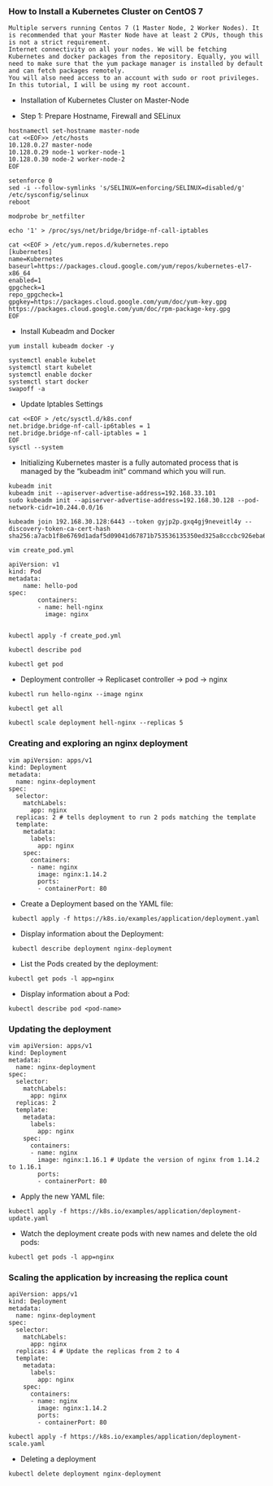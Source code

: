 ### How to Install a Kubernetes Cluster on CentOS 7

```
Multiple servers running Centos 7 (1 Master Node, 2 Worker Nodes). It is recommended that your Master Node have at least 2 CPUs, though this is not a strict requirement.
Internet connectivity on all your nodes. We will be fetching Kubernetes and docker packages from the repository. Equally, you will need to make sure that the yum package manager is installed by default and can fetch packages remotely.
You will also need access to an account with sudo or root privileges. In this tutorial, I will be using my root account.
```

* Installation of Kubernetes Cluster on Master-Node

- Step 1: Prepare Hostname, Firewall and SELinux

```
hostnamectl set-hostname master-node
cat <<EOF>> /etc/hosts
10.128.0.27 master-node
10.128.0.29 node-1 worker-node-1
10.128.0.30 node-2 worker-node-2
EOF

setenforce 0
sed -i --follow-symlinks 's/SELINUX=enforcing/SELINUX=disabled/g' /etc/sysconfig/selinux
reboot

modprobe br_netfilter

echo '1' > /proc/sys/net/bridge/bridge-nf-call-iptables

cat <<EOF > /etc/yum.repos.d/kubernetes.repo
[kubernetes]
name=Kubernetes
baseurl=https://packages.cloud.google.com/yum/repos/kubernetes-el7-x86_64
enabled=1
gpgcheck=1
repo_gpgcheck=1
gpgkey=https://packages.cloud.google.com/yum/doc/yum-key.gpg https://packages.cloud.google.com/yum/doc/rpm-package-key.gpg
EOF

```

* Install Kubeadm and Docker

```
yum install kubeadm docker -y 

systemctl enable kubelet
systemctl start kubelet
systemctl enable docker
systemctl start docker
swapoff -a
```

*  Update Iptables Settings
```
cat <<EOF > /etc/sysctl.d/k8s.conf
net.bridge.bridge-nf-call-ip6tables = 1
net.bridge.bridge-nf-call-iptables = 1
EOF
sysctl --system
```

* Initializing Kubernetes master is a fully automated process that is managed by the “kubeadm init“ command which you will run.

```
kubeadm init 
kubeadm init --apiserver-advertise-address=192.168.33.101
sudo kubeadm init --apiserver-advertise-address=192.168.30.128 --pod-network-cidr=10.244.0.0/16

kubeadm join 192.168.30.128:6443 --token gyjp2p.gxq4gj9neveitl4y --discovery-token-ca-cert-hash sha256:a7acb1f8e6769d1adaf5d09041d67871b753536135350ed325a8cccbc926eba6
```
```
vim create_pod.yml

apiVersion: v1
kind: Pod
metadata: 
	name: hello-pod
spec: 
		containers:
		- name: hell-nginx
		  image: nginx
		  
```

`kubectl apply -f create_pod.yml`

`kubectl describe pod`

`kubectl get pod`

* Deployment controller -> Replicaset controller -> pod -> nginx

`kubectl run hello-nginx --image nginx`

`kubectl get all`

`kubectl scale deployment hell-nginx --replicas 5`

### Creating and exploring an nginx deployment 

```
vim apiVersion: apps/v1
kind: Deployment
metadata:
  name: nginx-deployment
spec:
  selector:
    matchLabels:
      app: nginx
  replicas: 2 # tells deployment to run 2 pods matching the template
  template:
    metadata:
      labels:
        app: nginx
    spec:
      containers:
      - name: nginx
        image: nginx:1.14.2
        ports:
        - containerPort: 80
```

* Create a Deployment based on the YAML file:

` kubectl apply -f https://k8s.io/examples/application/deployment.yaml`

* Display information about the Deployment:

` kubectl describe deployment nginx-deployment`

* List the Pods created by the deployment:

`kubectl get pods -l app=nginx`

* Display information about a Pod:

`kubectl describe pod <pod-name>`

### Updating the deployment

```
vim apiVersion: apps/v1
kind: Deployment
metadata:
  name: nginx-deployment
spec:
  selector:
    matchLabels:
      app: nginx
  replicas: 2
  template:
    metadata:
      labels:
        app: nginx
    spec:
      containers:
      - name: nginx
        image: nginx:1.16.1 # Update the version of nginx from 1.14.2 to 1.16.1
        ports:
        - containerPort: 80
```
* Apply the new YAML file:

`kubectl apply -f https://k8s.io/examples/application/deployment-update.yaml`

* Watch the deployment create pods with new names and delete the old pods:

`kubectl get pods -l app=nginx`

### Scaling the application by increasing the replica count

```
apiVersion: apps/v1
kind: Deployment
metadata:
  name: nginx-deployment
spec:
  selector:
    matchLabels:
      app: nginx
  replicas: 4 # Update the replicas from 2 to 4
  template:
    metadata:
      labels:
        app: nginx
    spec:
      containers:
      - name: nginx
        image: nginx:1.14.2
        ports:
        - containerPort: 80
```
		
`kubectl apply -f https://k8s.io/examples/application/deployment-scale.yaml`

* Deleting a deployment

`kubectl delete deployment nginx-deployment`



















